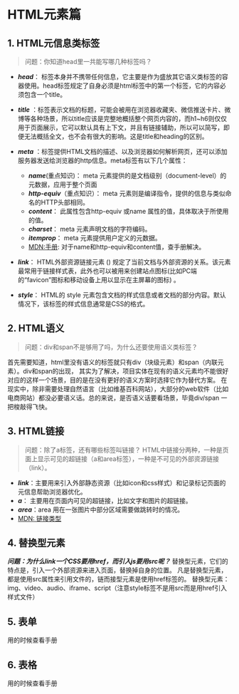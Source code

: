 # HTML元素篇


## 1. HTML元信息类标签
> 问题：你知道head里一共能写哪几种标签吗？

- ***head***： 标签本身并不携带任何信息，它主要是作为盛放其它语义类标签的容器使用。head标签规定了自身必须是html标签中的第一个标签，它的内容必须包含一个title。
  
- ***title*** ：标签表示文档的标题，可能会被用在浏览器收藏夹、微信推送卡片、微博等各种场景，所以title应该是完整地概括整个网页内容的，而h1~h6则仅仅用于页面展示，它可以默认具有上下文，并且有链接辅助，所以可以简写，即便无法概括全文，也不会有很大的影响。这是title和heading的区别。

- ***meta*** ：标签提供HTML文档的描述、以及浏览器如何解析网页，还可以添加服务器发送给浏览器的http信息。meta标签有以下几个属性：
  - ***name***(重点知识)： meta 元素提供的是文档级别（document-level）的元数据，应用于整个页面
  - ***http-equiv***（重点知识）：  meta 元素则是编译指令，提供的信息与类似命名的HTTP头部相同。
  - ***content***： 此属性包含http-equiv 或name 属性的值，具体取决于所使用的值。
  - ***charset***： meta 元素声明文档的字符编码。
  - ***itemprop***： meta 元素提供用户定义的元数据。
  - [MDN:<meta>手册](https://developer.mozilla.org/zh-CN/docs/Web/HTML/Element/meta): 对于name和http-equiv和content值，查手册解决。
  
- ***link***： HTML外部资源链接元素 (<link>) 规定了当前文档与外部资源的关系。该元素最常用于链接样式表，此外也可以被用来创建站点图标(比如PC端的“favicon”图标和移动设备上用以显示在主屏幕的图标) 。

- ***style***： HTML的 style 元素包含文档的样式信息或者文档的部分内容。默认情况下，该标签的样式信息通常是CSS的格式。

## 2. HTML语义

>问题：div和span不是够用了吗，为什么还要使用语义类标签？

首先需要知道，html里没有语义的标签就只有div（块级元素）和span（内联元素）。div和span的出现，
其实为了解决，项目实体在现有的语义元素均不能很好对应的这样一个场景，目的是在没有更好的语义方案时选择它作为替代方案。
在现实中，除非需要处理自然语言（比如维基百科网站），大部分的web软件（比如电商网站）都没必要语义话。总的来说，是否语义话要看场景，毕竟div/span 一把梭敲得飞快。

## 3. HTML链接

>问题：除了a标签，还有哪些标签叫链接？
HTML中链接分两种，一种是页面上显示可见的超链接（a和area标签），一种是不可见的外部资源链接（link）。

- ***link***：主要用来引入外部静态资源（比如icon和css样式）和记录标记页面的元信息帮助浏览器优化。
- ***a***： 主要用在页面内可见的超链接，比如文字和图片的超链接。
- ***area***：area 用在一张图片中部分区域需要做跳转时的情况。
- [MDN: 链接类型](https://developer.mozilla.org/zh-CN/docs/Web/HTML/Link_types)

## 4. 替换型元素

***问题：为什么link一个CSS要用href，而引入js要用src呢？***
替换型元素，它们的特点是，引入一个外部资源来进入页面，替换掉自身的位置。
凡是替换型元素，都是使用src属性来引用文件的，链而接型元素是使用href标签的。
替换型元素： img、video、audio、iframe、script（注意style标签不是用src而是用href引入样式文件）

## 5. 表单

用的时候查看手册

## 6. 表格

用的时候查看手册

